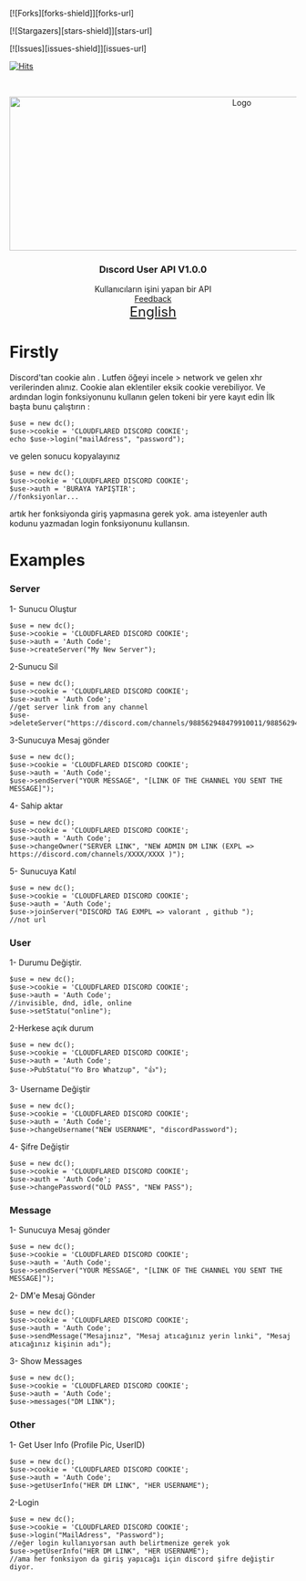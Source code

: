 [![Forks][forks-shield]][forks-url]

[![Stargazers][stars-shield]][stars-url]

[![Issues][issues-shield]][issues-url]

[![Hits](https://hits.seeyoufarm.com/api/count/incr/badge.svg?url=https://github.com/suphiyasin/Discord-User-API&count_bg=%23C83D3D&title_bg=%23057386&icon=&icon_color=%23BA0808&title=View&edge_flat=false)](https://github.com/suphiyasin/Discord-User-API)


<br />
<p align="center">
<a href="https://github.com/suphiyasin/Discord-User-API/">
<img src="https://www.drupal.org/files/project-images/discord_logo_0.png" alt="Logo" width="800" height="270" />
</a>

<h3 align="center">Dıscord User API V1.0.0</h3>

<p align="center">
  Kullanıcıların işini yapan bir API
    <br>
    <a href="https://github.com/suphiyasin/Discord-User-API/issues">Feedback</a>
    <br>
    <a href="https://github.com/suphiyasin/Discord-User-API/blob/main/README-TR.md" style="font-size:24px">English</a>
</p>

# Firstly
Discord'tan cookie alın . Lutfen öğeyi incele > network ve gelen xhr verilerinden alınız. Cookie alan eklentiler eksik cookie verebiliyor.
Ve ardından login fonksiyonunu kullanın gelen tokeni bir yere kayıt edin
İlk başta bunu çalıştırın : 
``` 
$use = new dc();
$use->cookie = 'CLOUDFLARED DISCORD COOKIE';
echo $use->login("mailAdress", "password");
``` 
ve gelen sonucu kopyalayınız
```
$use = new dc();
$use->cookie = 'CLOUDFLARED DISCORD COOKIE';
$use->auth = 'BURAYA YAPIŞTIR';
//fonksiyonlar...
``` 
artık her fonksiyonda giriş yapmasına gerek yok.
ama isteyenler auth kodunu yazmadan login fonksiyonunu kullansın.

# Examples 

### Server
1- Sunucu Oluştur

```
$use = new dc();
$use->cookie = 'CLOUDFLARED DISCORD COOKIE';
$use->auth = 'Auth Code';
$use->createServer("My New Server");
```
2-Sunucu Sil

```
$use = new dc();
$use->cookie = 'CLOUDFLARED DISCORD COOKIE';
$use->auth = 'Auth Code';
//get server link from any channel
$use->deleteServer("https://discord.com/channels/988562948479910011/988562949226516504");
```
3-Sunucuya Mesaj gönder

```
$use = new dc();
$use->cookie = 'CLOUDFLARED DISCORD COOKIE';
$use->auth = 'Auth Code';
$use->sendServer("YOUR MESSAGE", "[LINK OF THE CHANNEL YOU SENT THE MESSAGE]");
```
4- Sahip aktar

```
$use = new dc();
$use->cookie = 'CLOUDFLARED DISCORD COOKIE';
$use->auth = 'Auth Code';
$use->changeOwner("SERVER LINK", "NEW ADMIN DM LINK (EXPL => https://discord.com/channels/XXXX/XXXX )");
```

5- Sunucuya Katıl
```
$use = new dc();
$use->cookie = 'CLOUDFLARED DISCORD COOKIE';
$use->auth = 'Auth Code';
$use->joinServer("DISCORD TAG EXMPL => valorant , github ");
//not url
```

### User
1- Durumu Değiştir.
```
$use = new dc();
$use->cookie = 'CLOUDFLARED DISCORD COOKIE';
$use->auth = 'Auth Code';
//invisible, dnd, idle, online
$use->setStatu("online");
```

2-Herkese açık durum
```
$use = new dc();
$use->cookie = 'CLOUDFLARED DISCORD COOKIE';
$use->auth = 'Auth Code';
$use->PubStatu("Yo Bro Whatzup", "👍");
```

3- Username Değiştir
```
$use = new dc();
$use->cookie = 'CLOUDFLARED DISCORD COOKIE';
$use->auth = 'Auth Code';
$use->changeUsername("NEW USERNAME", "discordPassword");
```

4- Şifre Değiştir
```
$use = new dc();
$use->cookie = 'CLOUDFLARED DISCORD COOKIE';
$use->auth = 'Auth Code';
$use->changePassword("OLD PASS", "NEW PASS");
```

### Message
1- Sunucuya Mesaj gönder

```
$use = new dc();
$use->cookie = 'CLOUDFLARED DISCORD COOKIE';
$use->auth = 'Auth Code';
$use->sendServer("YOUR MESSAGE", "[LINK OF THE CHANNEL YOU SENT THE MESSAGE]");
```

2- DM'e Mesaj Gönder
```
$use = new dc();
$use->cookie = 'CLOUDFLARED DISCORD COOKIE';
$use->auth = 'Auth Code';
$use->sendMessage("Mesajınız", "Mesaj atıcağınız yerin lınki", "Mesaj atıcağınız kişinin adı");
```

3- Show Messages 
```
$use = new dc();
$use->cookie = 'CLOUDFLARED DISCORD COOKIE';
$use->auth = 'Auth Code';
$use->messages("DM LINK");
```

### Other
1- Get User Info (Profile Pic, UserID)
```
$use = new dc();
$use->cookie = 'CLOUDFLARED DISCORD COOKIE';
$use->auth = 'Auth Code';
$use->getUserInfo("HER DM LINK", "HER USERNAME");
```

2-Login
```
$use = new dc();
$use->cookie = 'CLOUDFLARED DISCORD COOKIE';
$use->login("MailAdress", "Password");
//eğer login kullanıyorsan auth belirtmenize gerek yok
$use->getUserInfo("HER DM LINK", "HER USERNAME");
//ama her fonksiyon da giriş yapıcağı için discord şifre değiştir diyor.
``` 

